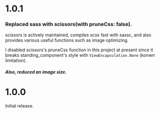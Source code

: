 # 1.0.1

### Replaced sass with scissors(with pruneCss: false).

scissors is actively maintained, compiles scss fast with sassc, and also provides various useful functions such as image optimizing.

I disabled scissors's pruneCss function in this project at present since it breaks standing_component's style with `ViewEncapsulation.None` (konwn limitation).

##### Also, reduced an image size.

# 1.0.0

Initial release.